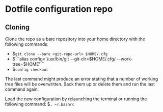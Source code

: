 # Dotfile configuration repo

## Cloning
Clone the repo as a bare repository into your home directory with the following commands:

- $```git clone --bare <git-repo-url> $HOME/.cfg```
- $```alias config='/usr/bin/git --git-dir=$HOME/.cfg/ --work-tree=$HOME'```
- $```config checkout```

The last command might produce an error stating that a number of working tree files will be overwritten. Back them up or delete them and run the last command again. 

Load the new configuration by relaunching the terminal or running the following command: $```. ~/.bashrc```
